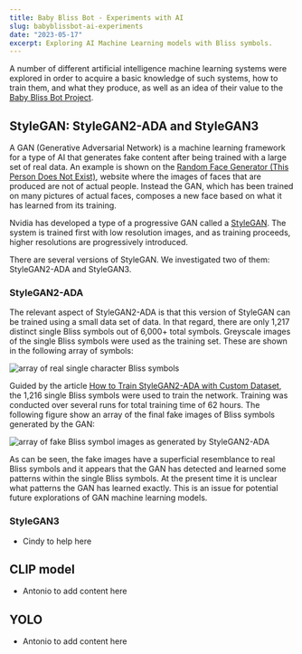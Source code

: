 ```yaml
---
title: Baby Bliss Bot - Experiments with AI
slug: babyblissbot-ai-experiments
date: "2023-05-17"
excerpt: Exploring AI Machine Learning models with Bliss symbols.
---
```

A number of different artificial intelligence machine learning systems were
explored in order to acquire a basic knowledge of such systems, how to train
them, and what they produce, as well as an idea of their value to the
[Baby Bliss Bot Project](https://floeproject.org/news/2023-04-12-introduction-of-baby-bliss-bot-project).

## StyleGAN: StyleGAN2-ADA and StyleGAN3

A GAN (Generative Adversarial Network) is a machine learning framework for
a type of AI that generates fake content after being trained with a large set
of real data.  An example is shown on the
[Random Face Generator (This Person Does Not Exist)](https://this-person-does-not-exist.com/en),
website where the images of faces that are produced are not of actual people.
Instead the GAN, which has been trained on many pictures of actual faces,
composes a new face based on what it has learned from its training.

Nvidia has developed a type of a progressive GAN called a [StyleGAN](https://en.wikipedia.org/wiki/StyleGAN).
The system is trained first with low resolution images, and as training
proceeds, higher resolutions are progressively introduced.

There are several versions of StyleGAN.  We investigated two of them:
StyleGAN2-ADA and StyleGAN3.

### StyleGAN2-ADA

The relevant aspect of StyleGAN2-ADA is that this version of StyleGAN can be
trained using a small data set of data.  In that regard, there are only 1,217
distinct single Bliss symbols out of 6,000+ total symbols.  Greyscale images
of the single Bliss symbols were used as the training set.  These are shown
in the following array of symbols:

<img src="/news/images/StyleGAN2-ADA-reals.png" alt="array of real single
character Bliss symbols">

Guided by the article [How to Train StyleGAN2-ADA with Custom Dataset](https://towardsdatascience.com/how-to-train-stylegan2-ada-with-custom-dataset-dc268ff70544),
the 1,216 single Bliss symbols were used to train the network.
Training was conducted over several runs for total training time of 62 hours.
The following figure show an array of the final fake images of Bliss symbols
generated by the GAN:

<img src="/news/images/StyleGAN2-ADA-fakes.png" alt="array of fake Bliss
symbol images as generated by StyleGAN2-ADA">

As can be seen, the fake images have a superficial resemblance to real Bliss
symbols and it appears that the GAN has detected and learned some patterns
within the single Bliss symbols. At the present time it is unclear what
patterns the GAN has learned exactly.  This is an issue for potential future
explorations of GAN machine learning models.

### StyleGAN3

- Cindy to help here

## CLIP model

- Antonio to add content here

## YOLO

- Antonio to add content here
